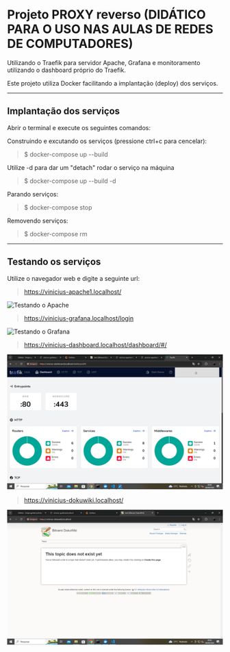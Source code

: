 # Projeto PROXY reverso  (DIDÁTICO PARA O USO NAS AULAS DE REDES DE COMPUTADORES)

 Utilizando o Traefik para servidor Apache, Grafana e monitoramento utilizando o dashboard próprio do Traefik.
    
Este projeto utiliza Docker facilitando a implantação (deploy) dos serviços. 
 ***

 ## Implantação dos serviços
 Abrir o terminal e execute os seguintes comandos:

Construindo e excutando os serviços (pressione ctrl+c para cencelar):

 > $ docker-compose up --build

 Utilize -d para dar um "detach" rodar o serviço na máquina

> $ docker-compose up --build -d

Parando serviços: 
> $ docker-compose stop

Removendo serviços: 
> $ docker-compose rm
***

 ## Testando os serviços

Utilize o navegador web e digite a seguinte url:

>https://vinicius-apache1.localhost/

 ![Testando o Apache](Fotos/apacheVini.pngpng) 

 > https://vinicius-grafana.localhost/login

 ![Testando o Grafana](Fotos/grafanaVini.png.png) 

  > https://vinicius-dashboard.localhost/dashboard/#/

 ![Testando o DocuWiki](Fotos/dashboardVini.png) 

  > https://vinicius-dokuwiki.localhost/

 ![Testando o Traefik](Fotos/dokuwikiVini.png) 

